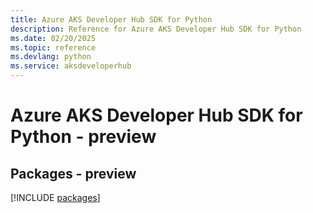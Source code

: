 ```yaml
---
title: Azure AKS Developer Hub SDK for Python
description: Reference for Azure AKS Developer Hub SDK for Python
ms.date: 02/20/2025
ms.topic: reference
ms.devlang: python
ms.service: aksdeveloperhub
---
```

# Azure AKS Developer Hub SDK for Python - preview
## Packages - preview
[!INCLUDE [packages](aks-developer-hub-index.md)]